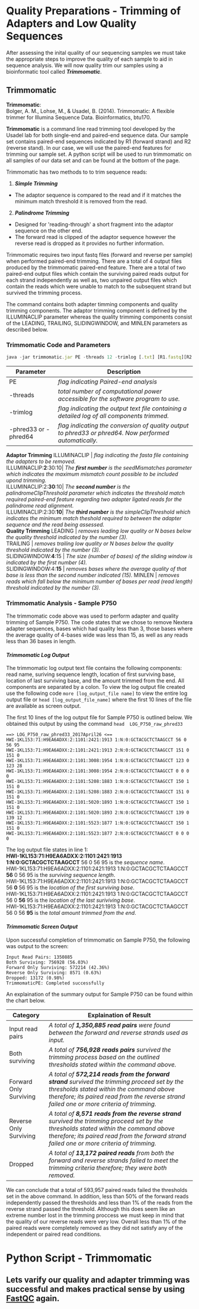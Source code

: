 # Quality Preparations - Trimming of Adapters and Low Quality Sequences

After assessing the inital quality of our sequencing samples we must take the appropriate steps to improve the quality of each sample to aid in sequence analysis. We will now quality trim our samples using a bioinformatic tool called ***Trimmomatic***.

## Trimmomatic 
**Trimmomatic**:  
Bolger, A. M., Lohse, M., & Usadel, B. (2014). Trimmomatic: A flexible trimmer for Illumina Sequence Data. Bioinformatics, btu170.

**Trimmomatic** is a command line read trimming tool developed by the Usadel lab for both single-end and paired-end sequence data. Our sample set contains paired-end sequences indicated by R1 (forward strand) and R2 (reverse stand). In our case, we will use the paired-end features for trimming our sample set. A python script will be used to run trimmomatic on all samples of our data set and can be found at the bottom of the page.


Trimmomatic has two methods to to trim sequence reads:  
1.  ***Simple Trimming*** 
- The adaptor sequence is compared to the read and if it matches the minimum match threshold it is removed from the read.
2.  ***Palindrome Trimming***
- Designed for 'reading-through' a short fragment into the adaptor sequence on the other end. 
- The forward read is clipped of the adaptor sequence however the reverse read is dropped as it provides no further information. 

Trimmomatic requires two input fastq files (forward and reverse per sample) when performed paired-end trimming. There are a total of 4 output files produced by the trimmomatic paired-end feature. There are a total of two paired-end output files which contain the surviving paired reads output for each strand independently as well as, two unpaired output files which contain the reads which were unable to match to the subsequent strand but survived the trimming process.  

The command contains both adapter timming components and quality trimming components. The adaptor trimming component is defined by the ILLUMINACLIP parameter whereas the quality trimming components consist of the LEADING, TRAILING, SLIDINGWINDOW, and MINLEN parameters as described below.  

### Trimmomatic Code and Parameters
```javascript
java -jar trimmomatic.jar PE -threads 12 -trimlog [.txt] [R1.fastq][R2.fastq] [forward_paired.fastq.gz][forward_unpaired.fastq.gz] [reverse_paired.fastq.gz][reverse_unpaired.fastq.gz] ILLUMINACLIP:/home/rachelle/bin/trimmomatic-master/adapters/NexteraPE-PE.fa:2:30:10 LEADING:3 TRAILING:3 SLIDINGWINDOW:4:15 MINLEN:36
```    

Parameter | Description  
----------|------------  
PE | *flag indicating Paired-end analysis*
-threads | *total number of computational power accessible for the software program to use.*  
-trimlog | *flag indicating the output text file containing a detailed log of all components trimmed.*  
-phred33 or -phred64 | *flag indicating the conversion of quality output to phred33 or phred64. Now performed automatically.*
**Adaptor Trimming**
ILLUMINACLIP | *flag indicating the fasta file containing the adapters to be removed.*  
ILLUMINACLIP:**2**:30:10| *The **first number** is the seedMismatches parameter which indicates the maximum mismatch count possible to be included upond trimming.*  
ILLUMINACLIP:2:**30**:10| *The **second number** is the palindromeClipThreshold parameter which indicates the threshold match required paired-end feature regarding two adapter ligated reads for the palindrome read alignment.*  
ILLUMINACLIP:2:30:**10**| *The **third number** is the simpleClipThreshold which indicates the minimum match theshold required to between the adapter sequence and the read being assessed.*  
**Quality Trimming**
LEADING | *removes leading low quality or N bases below the quality threshold indicated by the number (3).*  
TRAILING | *removes trailing low quality or N bases below the quality threshold indicated by the number (3).*  
SLIDINGWINDOW:**4**:15 |  *The size (number of bases) of the sliding window is indicated by the first number (4).*    
SLIDINGWINDOW:4:**15** |  *removes bases where the average quality of that base is less than the second number indicated (15).*
MINLEN | *removes reads which fall below the minimum number of bases per read (read length) threshold indicated by the number (3).*  

### Trimmomatic Analysis - Sample P750
The trimmomatic code above was used to perform adapter and quality trimming of Sample P750. The code states that we chose to remove Nextera adapter sequences, bases which had quality less than 3, those bases where the average quality of 4-bases wide was less than 15, as well as any reads less than 36 bases in length.  

#### *Trimmomatic Log Output*
The trimmomatic log output text file contains the following components: read name, suriving sequence length, location of first surviving base, location of last surviving base, and the amount trimmed from the end. All components are separated by a colon. To view the log output file created use the following code ```more [log_output_file name]``` to view the entire log output file or ```head [log_output_file_name]``` where the first 10 lines of the file are available as screen output.   

The first 10 lines of the log output file for Sample P750 is outlined below. We obtained this output by using the command ```head 
LOG_P750_raw_phred33```
```
==> LOG_P750_raw_phred33_2017April26 <==
HWI-1KL153:71:H9EA6ADXX:2:1101:2421:1913 1:N:0:GCTACGCTCTAAGCCT 56 0 56 95
HWI-1KL153:71:H9EA6ADXX:2:1101:2421:1913 2:N:0:GCTACGCTCTAAGCCT 151 0 151 0
HWI-1KL153:71:H9EA6ADXX:2:1101:3008:1954 1:N:0:GCTACGCTCTAAGCCT 123 0 123 28
HWI-1KL153:71:H9EA6ADXX:2:1101:3008:1954 2:N:0:GCTACGCTCTAAGCCT 0 0 0 0
HWI-1KL153:71:H9EA6ADXX:2:1101:5208:1883 1:N:0:GCTACGCTCTAAGCCT 150 1 151 0
HWI-1KL153:71:H9EA6ADXX:2:1101:5208:1883 2:N:0:GCTACGCTCTAAGCCT 151 0 151 0
HWI-1KL153:71:H9EA6ADXX:2:1101:5020:1893 1:N:0:GCTACGCTCTAAGCCT 150 1 151 0
HWI-1KL153:71:H9EA6ADXX:2:1101:5020:1893 2:N:0:GCTACGCTCTAAGCCT 139 0 139 12
HWI-1KL153:71:H9EA6ADXX:2:1101:5523:1877 1:N:0:GCTACGCTCTAAGCCT 150 1 151 0
HWI-1KL153:71:H9EA6ADXX:2:1101:5523:1877 2:N:0:GCTACGCTCTAAGCCT 0 0 0 0
```
The log output file states in line 1:  
**HWI-1KL153:71:H9EA6ADXX:2:1101:2421:1913 1:N:0:GCTACGCTCTAAGCCT** 56 0 56 95 is the *sequence name*.  
HWI-1KL153:71:H9EA6ADXX:2:1101:2421:1913 1:N:0:GCTACGCTCTAAGCCT **56** 0 56 95 is the *surviving sequence length*.  
HWI-1KL153:71:H9EA6ADXX:2:1101:2421:1913 1:N:0:GCTACGCTCTAAGCCT 56 **0** 56 95 is the *location of the first surviving base*.  
HWI-1KL153:71:H9EA6ADXX:2:1101:2421:1913 1:N:0:GCTACGCTCTAAGCCT 56 0 **56** 95 is the *location of the last suriviving base*.  
HWI-1KL153:71:H9EA6ADXX:2:1101:2421:1913 1:N:0:GCTACGCTCTAAGCCT 56 0 56 **95** is the *total amount trimmed from the end*.  

#### *Trimmomatic Screen Output*
Upon successful completion of trimmomatic on Sample P750, the following was output to the screen:  
```
Input Read Pairs: 1350885   
Both Surviving: 756928 (56.03%)   
Forward Only Surviving: 572214 (42.36%)   
Reverse Only Surviving: 8571 (0.63%)   
Dropped: 13172 (0.98%)  
TrimmomaticPE: Completed successfully  
```  
An explaination of the summary output for Sample P750 can be found within the chart below.  

Category | Explaination of Result  
---------|------------------------  
Input read pairs | *A total of **1,350,885 read pairs** were found between the forward and reverse strands used as input.*  
Both surviving | *A total of **756,928 reads pairs** survived the trimming process based on the outlined thresholds stated within the command above.*  
Forward Only Surviving | *A total of **572,214 reads from the forward strand** survived the trimming proceed set by the thresholds stated within the command above therefore; its paired read from the reverse strand failed one or more criteria of trimming.*  
Reverse Only Surviving | *A total of **8,571 reads from the reverse strand** survived the trimming proceed set by the thresholds stated within the command above therefore; its paired read from the forward strand failed one or more criteria of trimming.*  
Dropped | *A total of **13,172 paired reads** from both the forward and reverse strands failed to meet the trimming criteria therefore; they were both removed.*  

We can conclude that a total of 593,957 paired reads failed the thresholds set in the above command. In addition, less than 50% of the forward reads independently passed the thresholds and less than 1% of the reads from the reverse strand passed the threshold. Although this does seem like an extreme number lost in the trimming proccess we must keep in mind that the quality of our reverse reads were very low. Overall less than 1% of the paired reads were completely removed as they did not satisfy any of the independent or paired read conditions.  

# Python Script - Trimmomatic

## Lets varify our quality and adapter trimming was successful and makes practical sense by using [FastQC](https://github.com/rszymkiewicz/Comparison_of_Mappers/blob/master/5_Quality_Preparations_FastQC_CheckAfterTrimming.md) again.  
